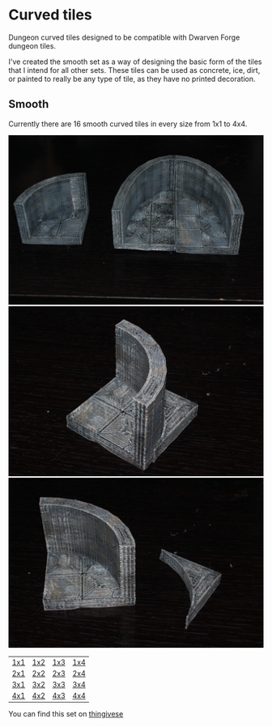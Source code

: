 Curved tiles
============

Dungeon curved tiles designed to be compatible with Dwarven Forge dungeon tiles.

I've created the smooth set as a way of designing the basic form of the tiles that I intend for all other sets.  These tiles can be used as concrete, ice, dirt, or painted to really be any type of tile, as they have no printed decoration.

Smooth
--------

Currently there are 16 smooth curved tiles in every size from 1x1 to 4x4.

![2x2, 2x4 & 4x2 curved walls](IMG_7754.JPG)
![2x2 curved wall with half tile](IMG_7800.JPG)
![2x2 curved wall and half tile](IMG_7801.JPG)


<table>
<tr><td><a href="smooth_edge_curved_1x1.stl">1x1</a></td><td><a href="smooth_edge_curved_1x2.stl">1x2</a></td><td><a href="smooth_edge_curved_1x3.stl">1x3</a></td><td><a href="smooth_edge_curved_1x4.stl">1x4</a></td></tr>
<tr><td><a href="smooth_edge_curved_2x1.stl">2x1</a></td><td><a href="smooth_edge_curved_2x2.stl">2x2</a></td><td><a href="smooth_edge_curved_2x3.stl">2x3</a></td><td><a href="smooth_edge_curved_2x4.stl">2x4</a></td></tr>
<tr><td><a href="smooth_edge_curved_3x1.stl">3x1</a></td><td><a href="smooth_edge_curved_3x2.stl">3x2</a></td><td><a href="smooth_edge_curved_3x3.stl">3x3</a></td><td><a href="smooth_edge_curved_3x4.stl">3x4</a></td></tr>
<tr><td><a href="smooth_edge_curved_4x1.stl">4x1</a></td><td><a href="smooth_edge_curved_4x2.stl">4x2</a></td><td><a href="smooth_edge_curved_4x3.stl">4x3</a></td><td><a href="smooth_edge_curved_4x4.stl">4x4</a></td></tr>
</table>

You can find this set on [thingivese](http://www.thingiverse.com/thing:237786)

